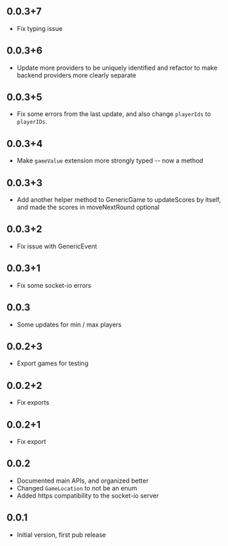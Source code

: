 ## 0.0.3+7

- Fix typing issue

## 0.0.3+6

- Update more providers to be uniquely identified and refactor to make backend providers more clearly separate

## 0.0.3+5

- Fix some errors from the last update, and also change `playerIds` to `playerIDs`.
  
## 0.0.3+4

- Make `gameValue` extension more strongly typed -- now a method

## 0.0.3+3

- Add another helper method to GenericGame to updateScores by itself, and made the scores in moveNextRound optional

## 0.0.3+2

- Fix issue with GenericEvent

## 0.0.3+1

- Fix some socket-io errors

## 0.0.3

- Some updates for min / max players

## 0.0.2+3

- Export games for testing

## 0.0.2+2

- Fix exports
  
## 0.0.2+1

- Fix export

## 0.0.2

- Documented main APIs, and organized better
- Changed `GameLocation` to not be an enum
- Added https compatibility to the socket-io server

## 0.0.1

- Initial version, first pub release
